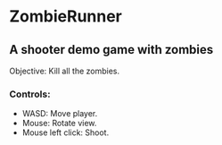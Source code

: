 # ZombieRunner
## A shooter demo game with zombies
Objective: Kill all the zombies.

### Controls:
- WASD: Move player.
- Mouse: Rotate view.
- Mouse left click: Shoot.
